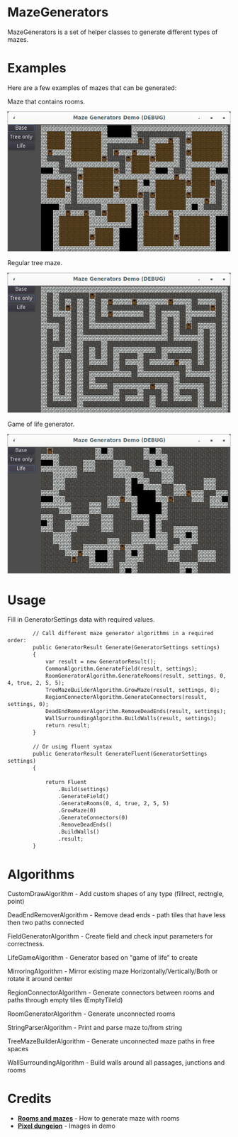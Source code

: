 MazeGenerators
==========

MazeGenerators is a set of helper classes to generate different types of mazes.

Examples
==========

Here are a few examples of mazes that can be generated:

Maze that contains rooms.

![](https://github.com/ApmeM/MazeGenerators/raw/main/Images/RoomMazeGenerator.png)

Regular tree maze.

![](https://github.com/ApmeM/MazeGenerators/raw/main/Images/TreeMazeGenerator.png)

Game of life generator.

![](https://github.com/ApmeM/MazeGenerators/raw/main/Images/GameOfLifeGnerator.png)

Usage
==========

Fill in GeneratorSettings data with required values.

```
        // Call different maze generator algorithms in a required order:
        public GeneratorResult Generate(GeneratorSettings settings)
        {
            var result = new GeneratorResult();
            CommonAlgorithm.GenerateField(result, settings);
            RoomGeneratorAlgorithm.GenerateRooms(result, settings, 0, 4, true, 2, 5, 5);
            TreeMazeBuilderAlgorithm.GrowMaze(result, settings, 0);
            RegionConnectorAlgorithm.GenerateConnectors(result, settings, 0);
            DeadEndRemoverAlgorithm.RemoveDeadEnds(result, settings);
            WallSurroundingAlgorithm.BuildWalls(result, settings);
            return result;
        }

        // Or usimg fluent syntax
        public GeneratorResult GenerateFluent(GeneratorSettings settings)
        {
            
            return Fluent
                .Build(settings)
                .GenerateField()
                .GenerateRooms(0, 4, true, 2, 5, 5)
                .GrowMaze(0)
                .GenerateConnectors(0)
                .RemoveDeadEnds()
                .BuildWalls()
                .result;
        }
```

Algorithms
==========

CustomDrawAlgorithm - Add custom shapes of any type (fillrect, rectngle, point)

DeadEndRemoverAlgorithm - Remove dead ends - path tiles that have less then two paths connected

FieldGeneratorAlgorithm - Create field and check input parameters for correctness.

LifeGameAlgorithm - Generator based on "game of life" to create

MirroringAlgorithm - Mirror existing maze Horizontally/Vertically/Both or rotate it around center

RegionConnectorAlgorithm - Generate connectors between rooms and paths through empty tiles (EmptyTileId)

RoomGeneratorAlgorithm - Generate unconnected rooms

StringParserAlgorithm - Print and parse maze to/from string

TreeMazeBuilderAlgorithm - Generate unconnected maze paths in free spaces

WallSurroundingAlgorithm - Build walls around all passages, junctions and rooms

Credits
==========

- [**Rooms and mazes**](https://journal.stuffwithstuff.com/2014/12/21/rooms-and-mazes/) - How to generate maze with rooms
- [**Pixel dungeion**](https://github.com/watabou/pixel-dungeon) - Images in demo
